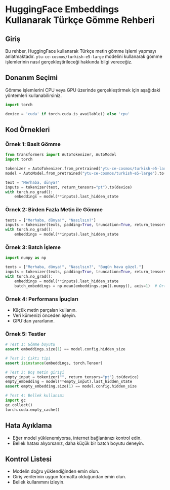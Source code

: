 # HuggingFace Embeddings Kullanarak Türkçe Gömme Rehberi

## Giriş
Bu rehber, HuggingFace kullanarak Türkçe metin gömme işlemi yapmayı anlatmaktadır. `ytu-ce-cosmos/turkish-e5-large` modelini kullanarak gömme işlemlerinin nasıl gerçekleştirileceği hakkında bilgi vereceğiz.

## Donanım Seçimi
Gömme işlemlerini CPU veya GPU üzerinde gerçekleştirmek için aşağıdaki yöntemleri kullanabilirsiniz.

```python
import torch

device = 'cuda' if torch.cuda.is_available() else 'cpu'
```

## Kod Örnekleri

### Örnek 1: Basit Gömme
```python
from transformers import AutoTokenizer, AutoModel
import torch

tokenizer = AutoTokenizer.from_pretrained("ytu-ce-cosmos/turkish-e5-large")
model = AutoModel.from_pretrained("ytu-ce-cosmos/turkish-e5-large").to(device)

text = "Merhaba, dünya!"
inputs = tokenizer(text, return_tensors="pt").to(device)
with torch.no_grad():
    embeddings = model(**inputs).last_hidden_state
```

### Örnek 2: Birden Fazla Metin ile Gömme
```python
texts = ["Merhaba, dünya!", "Nasılsın?"]
inputs = tokenizer(texts, padding=True, truncation=True, return_tensors="pt").to(device)
with torch.no_grad():
    embeddings = model(**inputs).last_hidden_state
```

### Örnek 3: Batch İşleme
```python
import numpy as np

texts = ["Merhaba, dünya!", "Nasılsın?", "Bugün hava güzel."]
inputs = tokenizer(texts, padding=True, truncation=True, return_tensors="pt").to(device)
with torch.no_grad():
    embeddings = model(**inputs).last_hidden_state
    batch_embeddings = np.mean(embeddings.cpu().numpy(), axis=1)  # Ortalama alma
```

### Örnek 4: Performans İpuçları
- Küçük metin parçaları kullanın.
- Veri kümenizi önceden işleyin.
- GPU'dan yararlanın.

### Örnek 5: Testler
```python
# Test 1: Gömme boyutu
assert embeddings.size(1) == model.config.hidden_size

# Test 2: Çıktı tipi
assert isinstance(embeddings, torch.Tensor)

# Test 3: Boş metin girişi
empty_input = tokenizer("", return_tensors="pt").to(device)
empty_embedding = model(**empty_input).last_hidden_state
assert empty_embedding.size(1) == model.config.hidden_size

# Test 4: Bellek kullanımı
import gc
gc.collect()
torch.cuda.empty_cache()
```

## Hata Ayıklama
- Eğer model yüklenemiyorsa, internet bağlantınızı kontrol edin.
- Bellek hatası alıyorsanız, daha küçük bir batch boyutu deneyin.

## Kontrol Listesi
- Modelin doğru yüklendiğinden emin olun.
- Giriş verilerinin uygun formatta olduğundan emin olun.
- Bellek kullanımını izleyin.

